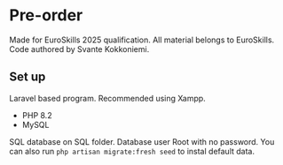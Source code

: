 # Pre-order
Made for EuroSkills 2025 qualification. All material belongs to EuroSkills. Code authored by Svante Kokkoniemi.

## Set up
Laravel based program. Recommended using Xampp.

- PHP 8.2
- MySQL

SQL database on SQL folder. Database user Root with no password. You can also run ```php artisan migrate:fresh seed``` to instal default data.
